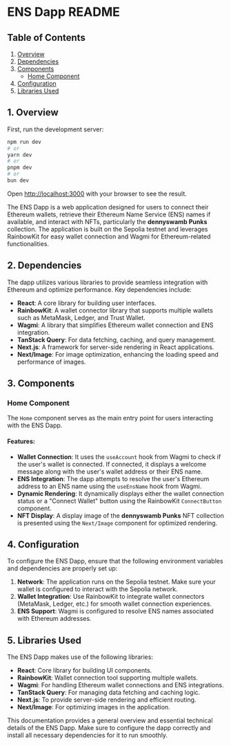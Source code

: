 
# ENS Dapp README

## Table of Contents
1. [Overview](#overview)
2. [Dependencies](#dependencies)
3. [Components](#components)
    - [Home Component](#home-component)
4. [Configuration](#configuration)
5. [Libraries Used](#libraries-used)


## 1. Overview

First, run the development server:

```bash
npm run dev
# or
yarn dev
# or
pnpm dev
# or
bun dev
```

Open [http://localhost:3000](http://localhost:3000) with your browser to see the result.

The ENS Dapp is a web application designed for users to connect their Ethereum wallets, retrieve their Ethereum Name Service (ENS) names if available, and interact with NFTs, particularly the **dennyswamb Punks** collection. The application is built on the Sepolia testnet and leverages RainbowKit for easy wallet connection and Wagmi for Ethereum-related functionalities.

## 2. Dependencies
The dapp utilizes various libraries to provide seamless integration with Ethereum and optimize performance. Key dependencies include:

- **React**: A core library for building user interfaces.
- **RainbowKit**: A wallet connector library that supports multiple wallets such as MetaMask, Ledger, and Trust Wallet.
- **Wagmi**: A library that simplifies Ethereum wallet connection and ENS integration.
- **TanStack Query**: For data fetching, caching, and query management.
- **Next.js**: A framework for server-side rendering in React applications.
- **Next/Image**: For image optimization, enhancing the loading speed and performance of images.

## 3. Components

### Home Component
The `Home` component serves as the main entry point for users interacting with the ENS Dapp.

#### Features:
- **Wallet Connection**: It uses the `useAccount` hook from Wagmi to check if the user's wallet is connected. If connected, it displays a welcome message along with the user's wallet address or their ENS name.
- **ENS Integration**: The dapp attempts to resolve the user's Ethereum address to an ENS name using the `useEnsName` hook from Wagmi.
- **Dynamic Rendering**: It dynamically displays either the wallet connection status or a "Connect Wallet" button using the RainbowKit `ConnectButton` component.
- **NFT Display**: A display image of the **dennyswamb Punks** NFT collection is presented using the `Next/Image` component for optimized rendering.

## 4. Configuration
To configure the ENS Dapp, ensure that the following environment variables and dependencies are properly set up:

1. **Network**: The application runs on the Sepolia testnet. Make sure your wallet is configured to interact with the Sepolia network.
2. **Wallet Integration**: Use RainbowKit to integrate wallet connectors (MetaMask, Ledger, etc.) for smooth wallet connection experiences.
3. **ENS Support**: Wagmi is configured to resolve ENS names associated with Ethereum addresses.

## 5. Libraries Used
The ENS Dapp makes use of the following libraries:
- **React**: Core library for building UI components.
- **RainbowKit**: Wallet connection tool supporting multiple wallets.
- **Wagmi**: For handling Ethereum wallet connections and ENS integrations.
- **TanStack Query**: For managing data fetching and caching logic.
- **Next.js**: To provide server-side rendering and efficient routing.
- **Next/Image**: For optimizing images in the application.

This documentation provides a general overview and essential technical details of the ENS Dapp. Make sure to configure the dapp correctly and install all necessary dependencies for it to run smoothly.